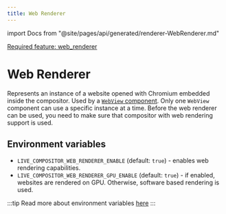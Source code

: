 ```yaml
---
title: Web Renderer
---
```


import Docs from "@site/pages/api/generated/renderer-WebRenderer.md"

[<span class="badge badge--info">Required feature: web_renderer</span>](../../deployment/overview.md#web-renderer-support)

# Web Renderer

Represents an instance of a website opened with Chromium embedded inside the compositor. Used by a [`WebView` component](../components/WebView). Only one `WebView` component can use a specific instance at a time.
Before the web renderer can be used, you need to make sure that compositor with web rendering support is used.

<Docs />

## Environment variables

- `LIVE_COMPOSITOR_WEB_RENDERER_ENABLE` (default: `true`) - enables web rendering capabilities.
- `LIVE_COMPOSITOR_WEB_RENDERER_GPU_ENABLE` (default: `true`) - if enabled, websites are rendered on GPU. Otherwise, software based rendering is used.

:::tip
Read more about environment variables [here](../../deployment/configuration.md#environment-variables)
:::
